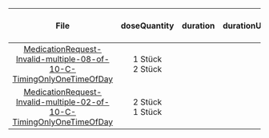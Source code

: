 | File | doseQuantity | duration | durationUnit | frequency | period | periodUnit | Day<br>of<br>Week | Time<br>Of<br>Day | when | bounds[x] |
| :---: | :---: | :---: | :---: | :---: | :---: | :---: | :---: | :---: | :---: | :---: |
| [MedicationRequest-Invalid-multiple-08-of-10-C-TimingOnlyOneTimeOfDay](./MedicationRequest-Invalid-multiple-08-of-10-C-TimingOnlyOneTimeOfDay.html) | 1 Stück<br>2 Stück |  |  | 1 | 2 | d |  | 08:00:00 |  |  |
| [MedicationRequest-Invalid-multiple-02-of-10-C-TimingOnlyOneTimeOfDay](./MedicationRequest-Invalid-multiple-02-of-10-C-TimingOnlyOneTimeOfDay.html) | 2 Stück<br>1 Stück |  |  | 1<br>2 | 1 | d |  | 08:00:00<br>08:00:00, 14:00:00 |  |  |

